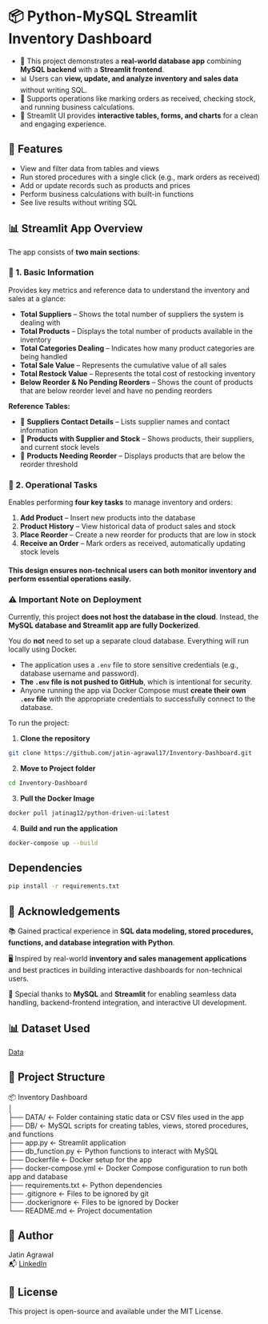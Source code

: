 
# 📦 Python-MySQL Streamlit Inventory Dashboard
- 🚀 This project demonstrates a **real-world database app** combining **MySQL backend** with a **Streamlit frontend**.
- 📊 Users can **view, update, and analyze inventory and sales data** without writing SQL.
- 🧭 Supports operations like marking orders as received, checking stock, and running business calculations.
- 🎨 Streamlit UI provides **interactive tables, forms, and charts** for a clean and engaging experience.
##  🚀 Features

- View and filter data from tables and views  
- Run stored procedures with a single click (e.g., mark orders as received)  
- Add or update records such as products and prices  
- Perform business calculations with built-in functions  
- See live results without writing SQL
## 📊 Streamlit App Overview

The app consists of **two main sections**:

### 🔹 1. Basic Information
Provides key metrics and reference data to understand the inventory and sales at a glance:

- **Total Suppliers** – Shows the total number of suppliers the system is dealing with  
- **Total Products** – Displays the total number of products available in the inventory  
- **Total Categories Dealing** – Indicates how many product categories are being handled  
- **Total Sale Value** – Represents the cumulative value of all sales  
- **Total Restock Value** – Represents the total cost of restocking inventory  
- **Below Reorder & No Pending Reorders** – Shows the count of products that are below reorder level and have no pending reorders  

**Reference Tables:**
- 📑 **Suppliers Contact Details** – Lists supplier names and contact information  
- 📑 **Products with Supplier and Stock** – Shows products, their suppliers, and current stock levels  
- 📑 **Products Needing Reorder** – Displays products that are below the reorder threshold  

### 🔹 2. Operational Tasks
Enables performing **four key tasks** to manage inventory and orders:

1. **Add Product** – Insert new products into the database  
2. **Product History** – View historical data of product sales and stock  
3. **Place Reorder** – Create a new reorder for products that are low in stock  
4. **Receive an Order** – Mark orders as received, automatically updating stock levels  

#### This design ensures non-technical users can both monitor inventory and perform essential operations easily.
### ⚠️ Important Note on Deployment

Currently, this project **does not host the database in the cloud**. Instead, the **MySQL database and Streamlit app are fully Dockerized**.  

You do **not** need to set up a separate cloud database. Everything will run locally using Docker.  

- The application uses a `.env` file to store sensitive credentials (e.g., database username and password).  
- **The `.env` file is not pushed to GitHub**, which is intentional for security.  
- Anyone running the app via Docker Compose must **create their own `.env` file** with the appropriate credentials to successfully connect to the database.

To run the project:

1. **Clone the repository**
```bash
git clone https://github.com/jatin-agrawal17/Inventory-Dashboard.git
```
2. **Move to Project folder**
```bash
cd Inventory-Dashboard
```
3. **Pull the Docker Image**
```bash
docker pull jatinag12/python-driven-ui:latest
```

4. **Build and run the application**
```bash
docker-compose up --build
```

## Dependencies
```bash 
pip install -r requirements.txt
```
## 🙌 Acknowledgements

📚 Gained practical experience in **SQL data modeling, stored procedures, functions, and database integration with Python**.  

🖥️ Inspired by real-world **inventory and sales management applications** and best practices in building interactive dashboards for non-technical users.  

🙏 Special thanks to **MySQL** and **Streamlit** for enabling seamless data handling, backend-frontend integration, and interactive UI development.
## 📊 Dataset Used

[Data](https://github.com/jatin-agrawal17/Inventory-Dashboard/tree/main/DATA)
## 📂 Project Structure

📦 Inventory Dashboard  
│  
├── DATA/ ← Folder containing static data or CSV files used in the app  
├── DB/ ← MySQL scripts for creating tables, views, stored procedures, and functions  
├── app.py ← Streamlit application  
├── db_function.py ← Python functions to interact with MySQL  
├── Dockerfile ← Docker setup for the app  
├── docker-compose.yml ← Docker Compose configuration to run both app and database  
├── requirements.txt ← Python dependencies  
├── .gitignore ← Files to be ignored by git  
├── .dockerignore ← Files to be ignored by Docker  
└── README.md ← Project documentation  
## 👤 Author

Jatin Agrawal  
📬 [LinkedIn](https://www.linkedin.com/in/jatin-agrawal-b80092367/)

## 📎 License

This project is open-source and available under the MIT License.
